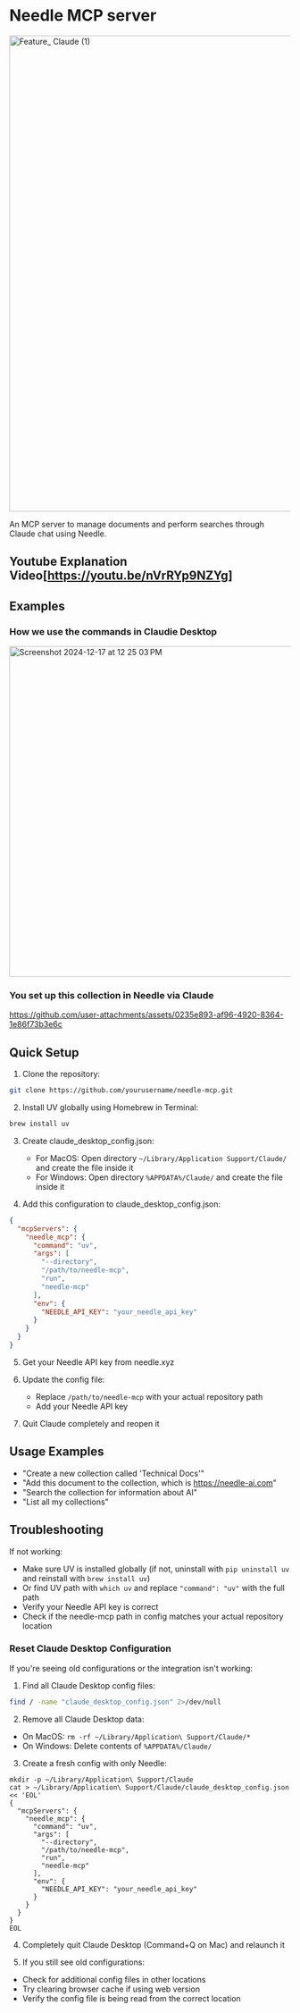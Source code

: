 # Needle MCP server
<img width="852" alt="Feature_ Claude (1)" src="https://github.com/user-attachments/assets/a7286901-e7be-4efe-afd9-72021dce03d4" />

An MCP server to manage documents and perform searches through Claude chat using Needle.

## Youtube Explanation Video[https://youtu.be/nVrRYp9NZYg]

## Examples

### How we use the commands in Claudie Desktop

<img width="592" alt="Screenshot 2024-12-17 at 12 25 03 PM" src="https://github.com/user-attachments/assets/9e0ce522-6675-46d9-9bfb-3162d214625b" />

### You set up this collection in Needle via Claude

https://github.com/user-attachments/assets/0235e893-af96-4920-8364-1e86f73b3e6c


## Quick Setup

1. Clone the repository:
```bash
git clone https://github.com/yourusername/needle-mcp.git
```

2. Install UV globally using Homebrew in Terminal:
```bash
brew install uv
```

3. Create claude_desktop_config.json:
   - For MacOS: Open directory `~/Library/Application Support/Claude/` and create the file inside it
   - For Windows: Open directory `%APPDATA%/Claude/` and create the file inside it

4. Add this configuration to claude_desktop_config.json:
```json
{
  "mcpServers": {
    "needle_mcp": {
      "command": "uv",
      "args": [
        "--directory",
        "/path/to/needle-mcp",
        "run",
        "needle-mcp"
      ],
      "env": {
        "NEEDLE_API_KEY": "your_needle_api_key"
      }
    }
  }
}
```

5. Get your Needle API key from needle.xyz

6. Update the config file:
   - Replace `/path/to/needle-mcp` with your actual repository path
   - Add your Needle API key

7. Quit Claude completely and reopen it

## Usage Examples

* "Create a new collection called 'Technical Docs'"
* "Add this document to the collection, which is https://needle-ai.com"
* "Search the collection for information about AI"
* "List all my collections"

## Troubleshooting

If not working:
- Make sure UV is installed globally (if not, uninstall with `pip uninstall uv` and reinstall with `brew install uv`)
- Or find UV path with `which uv` and replace `"command": "uv"` with the full path
- Verify your Needle API key is correct
- Check if the needle-mcp path in config matches your actual repository location

### Reset Claude Desktop Configuration

If you're seeing old configurations or the integration isn't working:

1. Find all Claude Desktop config files:
```bash
find / -name "claude_desktop_config.json" 2>/dev/null
```

2. Remove all Claude Desktop data:
- On MacOS: `rm -rf ~/Library/Application\ Support/Claude/*`
- On Windows: Delete contents of `%APPDATA%/Claude/`

3. Create a fresh config with only Needle:
```
mkdir -p ~/Library/Application\ Support/Claude
cat > ~/Library/Application\ Support/Claude/claude_desktop_config.json
<< 'EOL'
{
  "mcpServers": {
    "needle_mcp": {
      "command": "uv",
      "args": [
        "--directory",
        "/path/to/needle-mcp",
        "run",
        "needle-mcp"
      ],
      "env": {
        "NEEDLE_API_KEY": "your_needle_api_key"
      }
    }
  }
}
EOL
```

4. Completely quit Claude Desktop (Command+Q on Mac) and relaunch it

5. If you still see old configurations:
- Check for additional config files in other locations
- Try clearing browser cache if using web version
- Verify the config file is being read from the correct location

